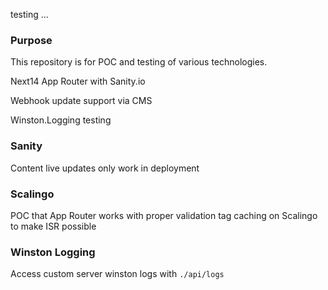 testing ...

### Purpose

This repository is for POC and testing of various technologies.

Next14 App Router with Sanity.io

Webhook update support via CMS

Winston.Logging testing

### Sanity

Content live updates only work in deployment

### Scalingo

POC that App Router works with proper validation tag caching on Scalingo to make ISR possible

### Winston Logging

Access custom server winston logs with `./api/logs`
